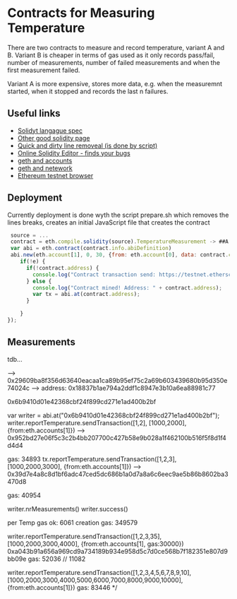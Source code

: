# Contracts for Measuring Temperature

There are two contracts to measure and record temperature, variant A and B. Variant B is 
cheaper in terms of gas used as it only records pass/fail, number of measurements, number
of failed measurements and when the first measurement failed.

Variant A is more expensive, stores more data, e.g. when the measuremnt started, when it stopped
and records the last n failures.

## Useful links

 * [Solidyt langague spec](http://solidity.readthedocs.io/en/latest/)
 * [Other good solidity page](https://docs.erisindustries.com/tutorials/solidity/solidity-1)
 * [Quick and dirty line removeal (is done by script)](http://www.textfixer.com/tools/remove-line-breaks.php)
 * [Online Solidity Editor - finds your bugs](http://chriseth.github.io/browser-solidity/#version=soljson-latest.js)
 * [geth and accounts](https://github.com/ethereum/go-ethereum/wiki/Managing-Your-Accounts)
 * [geth and netework](https://github.com/ethereum/go-ethereum/wiki/Connecting-to-the-network)
 * [Ethereum testnet browser](https://testnet.etherscan.io)

## Deployment

Currently deployment is done wyth the script prepare.sh which removes the lines breaks, creates an initial JavaScript file that 
creates the contract 

```javascript
 source = ...
 contract = eth.compile.solidity(source).TemperatureMeasurement -> ##A or B##
 var abi = eth.contract(contract.info.abiDefinition)
 abi.new(eth.account[1], 0, 30, {from: eth.account[0], data: contract.code, gas: 3000000}, function(e, contract){
    if(!e) {
      if(!contract.address) {
        console.log("Contract transaction send: https://testnet.etherscan.io/tx/" + contract.transactionHash + " waiting to be mined...");
      } else {
        console.log("Contract mined! Address: " + contract.address);
        var tx = abi.at(contract.address);
      }

    }
});
```

## Measurements
tdb...

--> 0x29609ba8f356d63640eacaa1ca89b95ef75c2a69b603439680b95d350e74024c
--> address: 0x18837b1ae794a2ddf1c8947e3b10a6ea88981c77 

0x6b9410d01e42368cbf24f899cd271e1ad400b2bf

var writer = abi.at("0x6b9410d01e42368cbf24f899cd271e1ad400b2bf");
writer.reportTemperature.sendTransaction([1,2], [1000,2000], {from:eth.accounts[1]})
--> 0x952bd27e06f5c3c2b4bb207700c427b58e9b028a1f462100b516f5f8d1f4d4d4

gas: 34893
tx.reportTemperature.sendTransaction([1,2,3], [1000,2000,3000], {from:eth.accounts[1]})
--> 0x39d7e4a8c8d1bf6adc47ced5dc686b1a0d7a8a6c6eec9ae5b86b8602ba3470d8

gas: 40954

writer.nrMeasurements()
writer.success()

per Temp gas ok: 6061
creation gas: 349579

writer.reportTemperature.sendTransaction([1,2,3,35], [1000,2000,3000,4000], {from:eth.accounts[1], gas:30000})
0xa043b91a656a969cd9a734189b934e958d5c7d0ce568b7f182351e807d9bb09e
gas: 52036 // 11082


writer.reportTemperature.sendTransaction([1,2,3,4,5,6,7,8,9,10], [1000,2000,3000,4000,5000,6000,7000,8000,9000,10000], {from:eth.accounts[1]})
gas: 83446
*/
